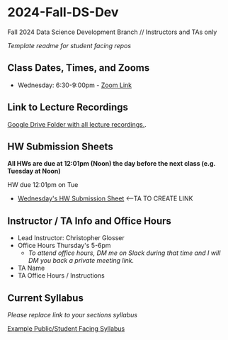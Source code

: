 # 2024-Fall-DS-Dev
Fall 2024 Data Science Development Branch // Instructors and TAs only

*Template readme for student facing repos* 

## Class Dates, Times, and Zooms
* Wednesday: 6:30-9:00pm - [Zoom Link](https://www.google.com/url?q=https://us02web.zoom.us/j/81988126754?pwd%3D6l3NNBocCM8AlJsXkAfrkcqaYsl9oi.1&sa=D&source=calendar&usd=2&usg=AOvVaw03XovHNCkHlLiGhi9DrwpD)

## Link to Lecture Recordings
[Google Drive Folder with all lecture recordings.](https://drive.google.com/drive/folders/1A1PSyxfiUHVQgQcM6fPGEr6nOW4eNiOB).

## HW Submission Sheets
__All HWs are due at 12:01pm (Noon) the day before the next class (e.g. Tuesday at Noon)__

HW due 12:01pm on Tue
* [Wednesday's HW Submission Sheet](...) <--TA TO CREATE LINK


## Instructor / TA Info and Office Hours
* Lead Instructor: Christopher Glosser
* Office Hours Thursday's 5-6pm 
    * *To attend office hours, DM me on Slack during that time and I will DM you back a private meeting link.*
* TA Name
* TA Office Hours / Instructions

## Current Syllabus 
*Please replace link to your sections syllabus* 

[Example Public/Student Facing Syllabus](https://docs.google.com/document/d/1kequi8PMUJLIRC8sx1M9YlTedVT4b3W6vZbArmF3sjw/edit?usp=sharing)
